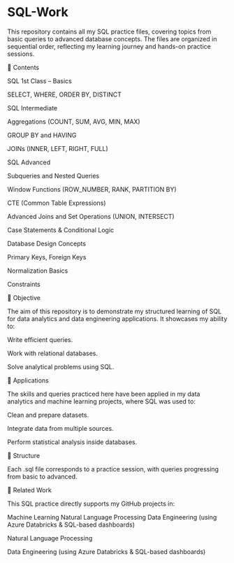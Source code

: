 # SQL-Work
This repository contains all my SQL practice files, covering topics from basic queries to advanced database concepts. The files are organized in sequential order, reflecting my learning journey and hands-on practice sessions.

📌 Contents

SQL 1st Class – Basics

SELECT, WHERE, ORDER BY, DISTINCT

SQL Intermediate

Aggregations (COUNT, SUM, AVG, MIN, MAX)

GROUP BY and HAVING

JOINs (INNER, LEFT, RIGHT, FULL)

SQL Advanced

Subqueries and Nested Queries

Window Functions (ROW_NUMBER, RANK, PARTITION BY)

CTE (Common Table Expressions)

Advanced Joins and Set Operations (UNION, INTERSECT)

Case Statements & Conditional Logic

Database Design Concepts

Primary Keys, Foreign Keys

Normalization Basics

Constraints

🎯 Objective

The aim of this repository is to demonstrate my structured learning of SQL for data analytics and data engineering applications. It showcases my ability to:

Write efficient queries.

Work with relational databases.

Solve analytical problems using SQL.

🚀 Applications

The skills and queries practiced here have been applied in my data analytics and machine learning projects, where SQL was used to:

Clean and prepare datasets.

Integrate data from multiple sources.

Perform statistical analysis inside databases.

📂 Structure

Each .sql file corresponds to a practice session, with queries progressing from basic to advanced.

🔗 Related Work

This SQL practice directly supports my GitHub projects in:

Machine Learning
Natural Language Processing
Data Engineering (using Azure Databricks & SQL-based dashboards)

Natural Language Processing

Data Engineering (using Azure Databricks & SQL-based dashboards)
